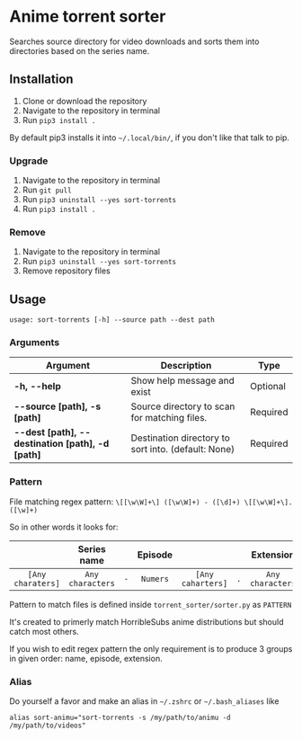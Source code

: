 # Anime torrent sorter

Searches source directory for video downloads and sorts them into directories based on the series name.

## Installation

1. Clone or download the repository
2. Navigate to the repository in terminal
3. Run `pip3 install .`

By default pip3 installs it into `~/.local/bin/`, if you don't like that talk to pip.

### Upgrade

1. Navigate to the repository in terminal
2. Run `git pull`
3. Run `pip3 uninstall --yes sort-torrents`
4. Run `pip3 install .`

### Remove

1. Navigate to the repository in terminal
3. Run `pip3 uninstall --yes sort-torrents`
4. Remove repository files


## Usage

`usage: sort-torrents [-h] --source path --dest path`

### Arguments

| **Argument**                                          | **Description**                                       | **Type**  |
| ---                                                   | ---                                                   | ---       |
| **-h, --help**                                        | Show help message and exist                           | Optional  |
| **--source [path], -s [path]**                        | Source directory to scan for matching files.          | Required  |
| **--dest [path], --destination [path], -d [path]**    | Destination directory to sort into. (default: None)   | Required  |

### Pattern

File matching regex pattern: `\[[\w\W]+\] ([\w\W]+) - ([\d]+) \[[\w\W]+\].([\w]+)`

So in other words it looks for: 

|                       | Series name        |              | Episode       |                       |           | Extension         |
| :---:                 | :---:              | :---:        | :---:         | :---:                 | :---:     | :---:             |
| `[Any charaters]`     | `Any characters`   | ` - `        | `Numers`      | `[Any caharters]`     | ` . `     | `Any characters`  |

Pattern to match files is defined inside `torrent_sorter/sorter.py` as `PATTERN`

It's created to primerly match HorribleSubs anime distributions but should catch most others.

If you wish to edit regex pattern the only requirement is to produce 3 groups in given order: name, episode, extension.


### Alias

Do yourself a favor and make an alias in `~/.zshrc` or `~/.bash_aliases` like

`alias sort-animu="sort-torrents -s /my/path/to/animu -d /my/path/to/videos"`
